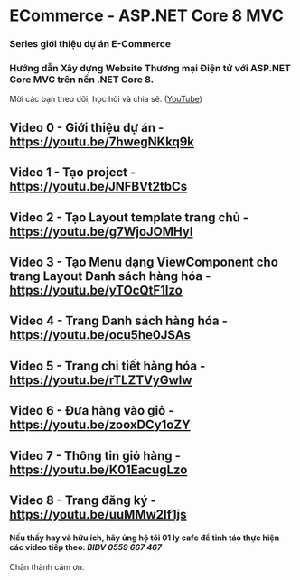 # ECommerce - ASP.NET Core 8 MVC

### Series giới thiệu dự án E-Commerce

### Hướng dẫn Xây dựng Website Thương mại Điện tử với ASP.NET Core MVC trên nền .NET Core 8.
Mời các bạn theo dõi, học hỏi và chia sẽ. ([YouTube](https://www.youtube.com/playlist?list=PLE5Bje814fYbtRxvDgmWJ6fUpIZXtbNrb))

## Video 0 - Giới thiệu dự án - https://youtu.be/7hwegNKkq9k

## Video 1 - Tạo project - https://youtu.be/JNFBVt2tbCs

## Video 2 - Tạo Layout template trang chủ - https://youtu.be/g7WjoJOMHyI

## Video 3 - Tạo Menu dạng ViewComponent cho trang Layout Danh sách hàng hóa - https://youtu.be/yTOcQtF1lzo

## Video 4 - Trang Danh sách hàng hóa - https://youtu.be/ocu5he0JSAs

## Video 5 - Trang chi tiết hàng hóa - https://youtu.be/rTLZTVyGwlw

## Video 6 - Đưa hàng vào giỏ - https://youtu.be/zooxDCy1oZY

## Video 7 - Thông tin giỏ hàng - https://youtu.be/K01EacugLzo

## Video 8 - Trang đăng ký - https://youtu.be/uuMMw2If1js


#### Nếu thấy hay và hữu ích, hãy ủng hộ tôi 01 ly cafe để tỉnh táo thực hiện các video tiếp theo: *BIDV 0559 667 467*
Chân thành cảm ơn.
